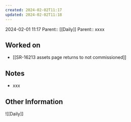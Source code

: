 ```yaml
---
created: 2024-02-02T11:17
updated: 2024-02-02T11:18
---
```

2024-02-01 11:17
Parent:: [[Daily]] 
Parent:: xxxx
## Worked on

- [[SR-16213 assets page returns to not commissioned]]

## Notes

- xxx

## Other Information

![[Daily]]
